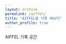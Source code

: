 ```yaml
---
layout: archive
permalink: /aiffel/
title: "AIFFEL을 기록 해보자"
author_profile: true
---
```


AIFFEL 기록 공간